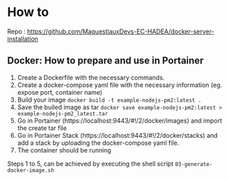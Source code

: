 # How to

Repo : https://github.com/MaquestiauxDevs-EC-HADEA/docker-server-installation

## Docker: How to prepare and use in Portainer

1. Create a Dockerfile with the necessary commands.
2. Create a docker-compose yaml file with the necessary information (eg. expose port, container name)
3. Build your image `docker build -t example-nodejs-pm2:latest .`
4. Save the builed image as tar `docker save example-nodejs-pm2:latest > example-nodejs-pm2_latest.tar`
5. Go in Portainer (https://localhost:9443/#!/2/docker/images) and import the create tar file
6. Go in Portainer Stack (https://localhost:9443/#!/2/docker/stacks) and add a stack by uploading the docker-compose yaml file.
7. The container should be running

Steps 1 to 5, can be achieved by executing the shell script `03-generate-docker-image.sh`
